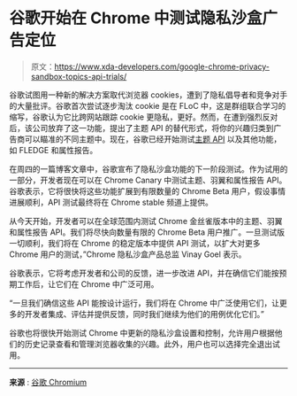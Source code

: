 # 谷歌开始在 Chrome 中测试隐私沙盒广告定位

> 原文：<https://www.xda-developers.com/google-chrome-privacy-sandbox-topics-api-trials/>

谷歌试图用一种新的解决方案取代浏览器 cookies，遭到了隐私倡导者和竞争对手的大量批评。谷歌首次尝试逐步淘汰 cookie 是在 FLoC 中，这是群组联合学习的缩写，谷歌认为它比跨网站跟踪 cookie 更隐私，更好。然而，在遭到强烈反对后，该公司放弃了这一功能，提出了主题 API 的替代形式，将你的兴趣归类到广告商可以瞄准的不同主题中。现在，谷歌已经开始测试[主题 API](https://www.xda-developers.com/google-topics-api/) 以及其他功能，如 FLEDGE 和属性报告。

在周四的一篇博客文章中，谷歌宣布了隐私沙盒功能的下一阶段测试。作为试用的一部分，开发者现在可以在 Chrome Canary 中测试主题、羽翼和属性报告 API。谷歌表示，它将很快将这些功能扩展到有限数量的 Chrome Beta 用户，假设事情进展顺利，API 测试最终将在 Chrome stable 频道上提供。

从今天开始，开发者可以在全球范围内测试 Chrome 金丝雀版本中的主题、羽翼和属性报告 API。我们将尽快向数量有限的 Chrome Beta 用户推广。一旦测试版一切顺利，我们将在 Chrome 的稳定版本中提供 API 测试，以扩大对更多 Chrome 用户的测试，”Chrome 隐私沙盒产品总监 Vinay Goel 表示。

谷歌表示，它将考虑开发者和公司的反馈，进一步改进 API，并在确信它们能按预期工作后，让它们在 Chrome 中广泛可用。

“一旦我们确信这些 API 能按设计运行，我们将在 Chrome 中广泛使用它们，让更多的开发者集成、评估并提供反馈，同时我们继续为他们的用例优化它们。”

谷歌也将很快开始测试 Chrome 中更新的隐私沙盒设置和控制，允许用户根据他们的历史记录查看和管理浏览器收集的兴趣。此外，用户也可以选择完全退出试用。

* * *

**来源** : [谷歌 Chromium](https://blog.chromium.org/2022/03/what-to-expect-from-ps-testing.html)
